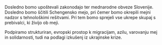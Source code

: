 Dosledno bomo upoštevali zakonodajo ter mednarodne obveze Slovenije. Dosledno bomo ščitili Schengensko mejo, pri čemer bomo okrepili mejni nadzor s tehnološkimi rešitvami. Pri tem bomo sprejeli vse ukrepe skupaj s prebivalci, ki živijo ob meji.

Podpiramo strukturiran, evropski prostop k migracijam, azilu, varovanju mej in solidarnosti, tudi na podlagi izkušenj iz ukrajinske krize.
